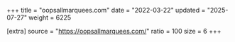 +++
title = "oopsallmarquees.com"
date = "2022-03-22"
updated = "2025-07-27"
weight = 6225

[extra]
source = "https://oopsallmarquees.com/"
ratio = 100
size = 6
+++
